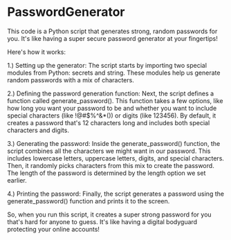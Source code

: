 # PasswordGenerator



This code is a Python script that generates strong, random passwords for you. It's like having a super secure password generator at your fingertips!

Here's how it works:

1.) Setting up the generator: The script starts by importing two special modules from Python: secrets and string. These modules help us generate random passwords with a mix of characters.

2.) Defining the password generation function: Next, the script defines a function called generate_password(). This function takes a few options, like how long you want your password to be and whether you want to include special characters (like !@#$%^&*()) or digits (like 123456). By default, it creates a password that's 12 characters long and includes both special characters and digits.

3.) Generating the password: Inside the generate_password() function, the script combines all the characters we might want in our password. This includes lowercase letters, uppercase letters, digits, and special characters. Then, it randomly picks characters from this mix to create the password. The length of the password is determined by the length option we set earlier.

4.) Printing the password: Finally, the script generates a password using the generate_password() function and prints it to the screen.

So, when you run this script, it creates a super strong password for you that's hard for anyone to guess. It's like having a digital bodyguard protecting your online accounts!

